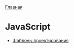 [Главная](../README.md#readme)

# JavaScript

* [Шаблоны проектирования](patterns/README.md#readme)
